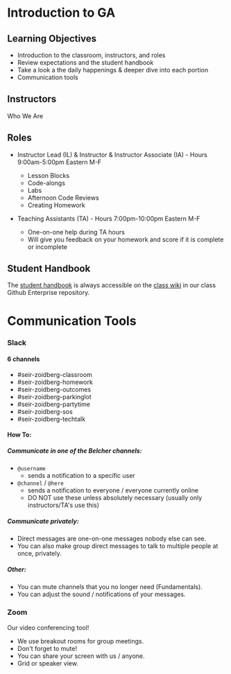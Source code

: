 # Introduction to GA

## Learning Objectives

- Introduction to the classroom, instructors, and roles
- Review expectations and the student handbook
- Take a look a the daily happenings & deeper dive into each portion
- Communication tools

## Instructors

Who We Are

## Roles

- Instructor Lead (IL) & Instructor & Instructor Associate (IA) - Hours 9:00am-5:00pm Eastern M-F
    - Lesson Blocks
    - Code-alongs
    - Labs
    - Afternoon Code Reviews
    - Creating Homework

- Teaching Assistants (TA) - Hours 7:00pm-10:00pm Eastern M-F
    - One-on-one help during TA hours
    - Will give you feedback on your homework and score if it is complete or incomplete

## Student Handbook

The [student handbook](../../../../../wiki/Student-Handbook) is always accessible on the [class wiki](../../../../../wiki) in our class Github Enterprise repository.

# Communication Tools

### Slack

#### 6 channels

- #seir-zoidberg-classroom
- #seir-zoidberg-homework
- #seir-zoidberg-outcomes
- #seir-zoidberg-parkinglot
- #seir-zoidberg-partytime
- #seir-zoidberg-sos
- #seir-zoidberg-techtalk

#### How To:

##### Communicate in one of the Belcher channels:

- `@username`
    - sends a notification to a specific user
- `@channel` / `@here`
    - sends a notification to everyone / everyone currently online
    - DO NOT use these unless absolutely necessary (usually only instructors/TA's use this)

##### Communicate privately:

- Direct messages are one-on-one messages nobody else can see.
- You can also make group direct messages to talk to multiple people at once, privately.

##### Other:
- You can mute channels that you no longer need (Fundamentals).
- You can adjust the sound / notifications of your messages.

### Zoom

Our video conferencing tool!

- We use breakout rooms for group meetings.
- Don't forget to mute!
- You can share your screen with us / anyone.
- Grid or speaker view.
